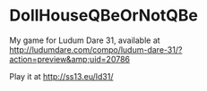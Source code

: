 DollHouseQBeOrNotQBe
====================

My game for Ludum Dare 31, available at http://ludumdare.com/compo/ludum-dare-31/?action=preview&amp;uid=20786

Play it at http://ss13.eu/ld31/
